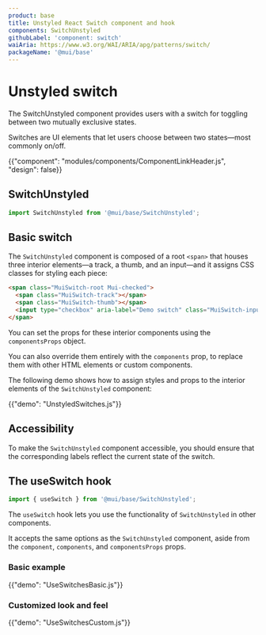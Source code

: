 ```yaml
---
product: base
title: Unstyled React Switch component and hook
components: SwitchUnstyled
githubLabel: 'component: switch'
waiAria: https://www.w3.org/WAI/ARIA/apg/patterns/switch/
packageName: '@mui/base'
---
```


# Unstyled switch

<p class="description">The SwitchUnstyled component provides users with a switch for toggling between two mutually exclusive states.</p>

Switches are UI elements that let users choose between two states—most commonly on/off.

{{"component": "modules/components/ComponentLinkHeader.js", "design": false}}

## SwitchUnstyled

```jsx
import SwitchUnstyled from '@mui/base/SwitchUnstyled';
```

## Basic switch

The `SwitchUnstyled` component is composed of a root `<span>` that houses three interior elements—a track, a thumb, and an input—and it assigns CSS classes for styling each piece:

```html
<span class="MuiSwitch-root Mui-checked">
  <span class="MuiSwitch-track"></span>
  <span class="MuiSwitch-thumb"></span>
  <input type="checkbox" aria-label="Demo switch" class="MuiSwitch-input" checked />
</span>
```

You can set the props for these interior components using the `componentsProps` object.

You can also override them entirely with the `components` prop, to replace them with other HTML elements or custom components.

The following demo shows how to assign styles and props to the interior elements of the `SwitchUnstyled` component:

{{"demo": "UnstyledSwitches.js"}}

## Accessibility

To make the `SwitchUnstyled` component accessible, you should ensure that the corresponding labels reflect the current state of the switch.

## The useSwitch hook

```js
import { useSwitch } from '@mui/base/SwitchUnstyled';
```

The `useSwitch` hook lets you use the functionality of `SwitchUnstyled` in other components.

It accepts the same options as the `SwitchUnstyled` component, aside from the `component`, `components`, and `componentsProps` props.

### Basic example

{{"demo": "UseSwitchesBasic.js"}}

### Customized look and feel

{{"demo": "UseSwitchesCustom.js"}}
